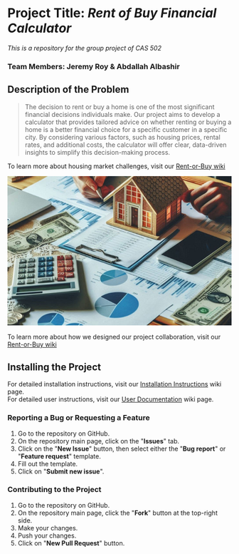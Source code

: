 # Project Title: *Rent of Buy Financial Calculator*  

*This is a repository for the group project of CAS 502*

### Team Members: Jeremy Roy & Abdallah Albashir

## Description of the Problem

> The decision to rent or buy a home is one of the most significant financial decisions individuals make. Our project aims to develop a calculator that provides tailored advice on whether renting or buying a home is a better financial choice for a specific customer in a specific city. By considering various factors, such as housing prices, rental rates, and additional costs, the calculator will offer clear, data-driven insights to simplify this decision-making process.  

To learn more about housing market challenges, visit our [Rent-or-Buy wiki](https://github.com/AAlbashir/Rent-or-Buy/wiki)

![A model house in front of a person holding a pen and resting their forearms on a table. The table is covered with pages of bar charts and pie graphs, some money, a calculator, smartphone, laptop, and composition pads. There is a warm sunlight entering from the top-left corner of the image and a warm glow seen through the windows of the model house.](images/CAS502_Image.jpeg)

To learn more about how we designed our project collaboration, visit our [Rent-or-Buy wiki](https://github.com/AAlbashir/Rent-or-Buy/wiki)  


## Installing the Project
For detailed installation instructions, visit our [Installation Instructions](https://github.com/AAlbashir/Rent-or-Buy/wiki/Installation-Instructions) wiki page.  
For detailed user instructions, visit our [User Documentation](https://github.com/AAlbashir/Rent-or-Buy/wiki/User-Documentation) wiki page.

### Reporting a Bug or Requesting a Feature

1. Go to the repository on GitHub.
2. On the repository main page, click on the "**Issues**" tab.
3. Click on the "**New Issue**" button, then select either the "**Bug report**" or "**Feature request**" template.
4. Fill out the template.
5. Click on "**Submit new issue**".

### Contributing to the Project

1. Go to the repository on GitHub.
2. On the repository main page, click the "**Fork**" button at the top-right side.
3. Make your changes.
4. Push your changes.
5. Click on "**New Pull Request**" button.
